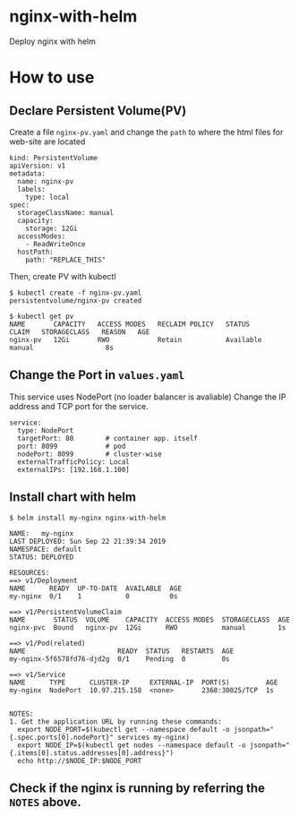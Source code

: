 # nginx-with-helm
Deploy nginx with helm

# How to use 

## Declare Persistent Volume(PV)

Create a file `nginx-pv.yaml` and change the `path` to where the html files for web-site are located

```
kind: PersistentVolume
apiVersion: v1
metadata:
  name: nginx-pv
  labels:
    type: local
spec:
  storageClassName: manual
  capacity:
    storage: 12Gi
  accessModes:
    - ReadWriteOnce
  hostPath:
    path: "REPLACE_THIS"
```

Then, create PV with kubectl 
```
$ kubectl create -f nginx-pv.yaml 
persistentvolume/nginx-pv created

$ kubectl get pv
NAME       CAPACITY   ACCESS MODES   RECLAIM POLICY   STATUS      CLAIM   STORAGECLASS   REASON   AGE
nginx-pv   12Gi       RWO            Retain           Available           manual                  8s
```

## Change the Port in `values.yaml`  
This service uses NodePort (no loader balancer is avaliable)
Change the IP address and TCP port for the service.

```
service:
  type: NodePort
  targetPort: 80		# container app. itself
  port: 8099			# pod
  nodePort: 8099		# cluster-wise
  externalTrafficPolicy: Local
  externalIPs: [192.168.1.100]
```

## Install chart with helm 
```
$ helm install my-nginx nginx-with-helm

NAME:   my-nginx
LAST DEPLOYED: Sun Sep 22 21:39:34 2019
NAMESPACE: default
STATUS: DEPLOYED

RESOURCES:
==> v1/Deployment
NAME      READY  UP-TO-DATE  AVAILABLE  AGE
my-nginx  0/1    1           0          0s

==> v1/PersistentVolumeClaim
NAME       STATUS  VOLUME    CAPACITY  ACCESS MODES  STORAGECLASS  AGE
nginx-pvc  Bound   nginx-pv  12Gi      RWO           manual        1s

==> v1/Pod(related)
NAME                       READY  STATUS   RESTARTS  AGE
my-nginx-5f6578fd76-djd2g  0/1    Pending  0         0s

==> v1/Service
NAME      TYPE      CLUSTER-IP     EXTERNAL-IP  PORT(S)         AGE
my-nginx  NodePort  10.97.215.158  <none>       2368:30025/TCP  1s


NOTES:
1. Get the application URL by running these commands:
  export NODE_PORT=$(kubectl get --namespace default -o jsonpath="{.spec.ports[0].nodePort}" services my-nginx)
  export NODE_IP=$(kubectl get nodes --namespace default -o jsonpath="{.items[0].status.addresses[0].address}")
  echo http://$NODE_IP:$NODE_PORT
```

## Check if the nginx is running by referring the `NOTES` above.

